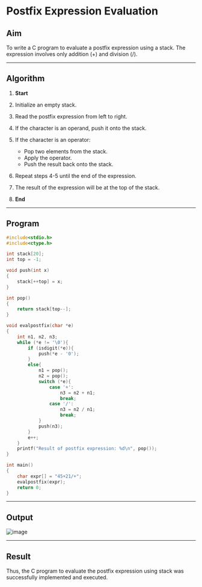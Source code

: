 # Postfix Expression Evaluation

## Aim

To write a C program to evaluate a postfix expression using a stack. The expression involves only addition (+) and division (/).

---

## Algorithm

1. **Start**
2. Initialize an empty stack.
3. Read the postfix expression from left to right.
4. If the character is an operand, push it onto the stack.
5. If the character is an operator:

   * Pop two elements from the stack.
   * Apply the operator.
   * Push the result back onto the stack.
6. Repeat steps 4-5 until the end of the expression.
7. The result of the expression will be at the top of the stack.
8. **End**

---

## Program

```c
#include<stdio.h>
#include<ctype.h>

int stack[20];
int top = -1;

void push(int x)
{
    stack[++top] = x;
}

int pop()
{
    return stack[top--];
}

void evalpostfix(char *e)
{
    int n1, n2, n3;
    while (*e != '\0'){
        if (isdigit(*e)){
            push(*e - '0');
        }
        else{
            n1 = pop();
            n2 = pop();
            switch (*e){
                case '+':
                    n3 = n2 + n1;
                    break;
                case '/':
                    n3 = n2 / n1;
                    break;
            }
            push(n3);
        }
        e++;
    }
    printf("Result of postfix expression: %d\n", pop());
}

int main()
{
    char expr[] = "45+21/+";
    evalpostfix(expr);
    return 0;
}
```

---

## Output

![image](https://github.com/user-attachments/assets/532f3c6f-c0cc-4386-a3a2-be4cefa38f9c)


---

## Result

Thus, the C program to evaluate the postfix expression using stack was successfully implemented and executed.
